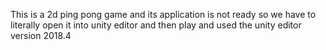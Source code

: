 This is a 2d ping pong game and its application is not ready so we have to literally open it into unity editor and then play and used the unity editor version 2018.4 
